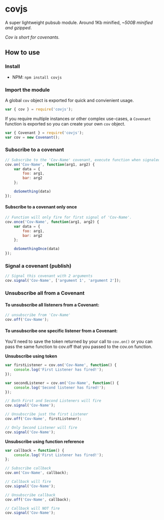 # covjs

A super lightweight pubsub module. Around 1Kb minified, _~500B minified and gzipped_.

_Cov is short for covenants._

## How to use
### Install
* NPM: `npm install covjs`

### Import the module
A global `cov` object is exported for quick and convienient usage.
```javascript
var { cov } = require('covjs');
```

If you require multiple instances or other complex use-cases, a `Covenant` function
is exported so you can create your own `cov` object.

```javascript
var { Covenant } = require('covjs');
var cov = new Covenant();
```

### Subscribe to a covenant
```javascript
// Subscribe to the 'Cov-Name' covenant, execute function when signaled
cov.on('Cov-Name', function(arg1, arg2) {
    var data = {
        foo: arg1,
        bar: arg2
    };

    doSomething(data)
});
```

#### Subscribe to a covenant only once

```javascript
// Function will only fire for first signal of 'Cov-Name'.
cov.once('Cov-Name', function(arg1, arg2) {
    var data = {
        foo: arg1,
        bar: arg2
    };

    doSomethingOnce(data)
});
```

### Signal a covenant (publish)
```javascript
// Signal this covenant with 2 arguments
cov.signal('Cov-Name', ['argument 1', 'argument 2']);
```

### Unsubscribe all from a Covenant

#### To unsubscribe all listeners from a Covenant:
```javascript
// unsubscribe from 'Cov-Name'
cov.off('Cov-Name');
```

#### To unsubscribe one specific listener from a Covenant:

You'll need to save the token returned by your call to `cov.on()` or you can pass the same function to cov.off that you passed to the cov.on function.

**Unsubscribe using token**
```javascript
var firstListener = cov.on('Cov-Name', function() {
	console.log('First Listener has fired!');
});

var secondListener = cov.on('Cov-Name', function() {
	console.log('Second listener has fired!');
});

// Both First and Second Listeners will fire
cov.signal('Cov-Name');

// Unsubscribe just the first Listener
cov.off('Cov-Name', firstListener);

// Only Second Listener will fire
cov.signal('Cov-Name');
```

**Unsubscribe using function reference**
```javascript
var callback = function() {
    console.log('First Listener has fired!');
};

// Subscribe callback
cov.on('Cov-Name', callback);

// Callback will fire
cov.signal('Cov-Name');

// Unsubscribe callback
cov.off('Cov-Name', callback);

// Callback will NOT fire
cov.signal('Cov-Name');
```
